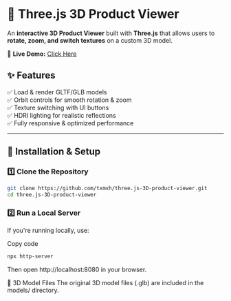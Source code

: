 # 🚀 Three.js 3D Product Viewer  

An **interactive 3D Product Viewer** built with **Three.js** that allows users to **rotate, zoom, and switch textures** on a custom 3D model.  

🔗 **Live Demo:** [Click Here](https://txmxh.github.io/three.js-3D-product-viewer/)  

## ✨ Features  
✅ Load & render GLTF/GLB models  
✅ Orbit controls for smooth rotation & zoom  
✅ Texture switching with UI buttons  
✅ HDRI lighting for realistic reflections  
✅ Fully responsive & optimized performance  

---
## 📂 Installation & Setup  
### 1️⃣ Clone the Repository  
```sh
git clone https://github.com/txmxh/three.js-3D-product-viewer.git
cd three.js-3D-product-viewer
```


### 2️⃣ Run a Local Server
If you're running locally, use:


Copy code
```sh
npx http-server
```
Then open http://localhost:8080 in your browser.

📁 3D Model Files
The original 3D model files (.glb) are included in the models/ directory.

